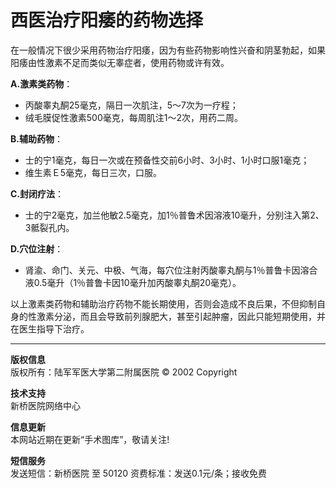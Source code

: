 # 西医治疗阳痿的药物选择

在一般情况下很少采用药物治疗阳痿，因为有些药物影响性兴奋和阴茎勃起，如果阳痿由性激素不足而类似无睾症者，使用药物或许有效。 

**A.激素类药物**：
- 丙酸睾丸酮25毫克，隔日一次肌注，5～7次为一疗程；
- 绒毛膜促性激素500毫克，每周肌注1～2次，用药二周。

**B.辅助药物**：
- 士的宁1毫克，每日一次或在预备性交前6小时、3小时、1小时口服1毫克；
- 维生素Ｅ5毫克，每日三次，口服。

**C.封闭疗法**：
- 士的宁2毫克，加兰他敏2.5毫克，加1％普鲁术因溶液10毫升，分别注入第2、3骶裂孔内。

**D.穴位注射**：
- 肾渝、命门、关元、中极、气海，每穴位注射丙酸睾丸酮与1％普鲁卡因溶合液0.5毫升（1％普鲁卡因10毫升加丙酸睾丸酮20毫克）。

以上激素类药物和辅助治疗药物不能长期使用，否则会造成不良后果，不但抑制自身的性激素分泌，而且会导致前列腺肥大，甚至引起肿瘤，因此只能短期使用，并在医生指导下治疗。

---

**版权信息**  
版权所有：陆军军医大学第二附属医院 © 2002 Copyright

**技术支持**  
新桥医院网络中心  

**信息更新**  
本网站近期在更新“手术图库”，敬请关注!

**短信服务**  
发送短信：新桥医院 至 50120 资费标准：发送0.1元/条；接收免费
<!-- tcd_original_link https://www.xqhospital.com.cn/drug/drug0601.asp?id=147 -->
